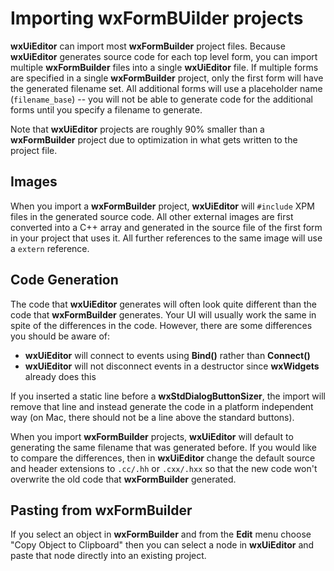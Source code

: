 # Importing wxFormBUilder projects

**wxUiEditor** can import most **wxFormBuilder** project files. Because **wxUiEditor** generates source code for each top level form, you can import multiple **wxFormBuilder** files into a single **wxUiEditor** file. If multiple forms are specified in a single **wxFormBuilder** project, only the first form will have the generated filename set. All additional forms will use a placeholder name (`filename_base`) -- you will not be able to generate code for the additional forms until you specify a filename to generate.

Note that **wxUiEditor** projects are roughly 90% smaller than a **wxFormBuilder** project due to optimization in what gets written to the project file.

## Images

When you import a **wxFormBuilder** project, **wxUiEditor** will `#include` XPM files in the generated source code. All other external images are first converted into a C++ array and generated in the source file of the first form in your project that uses it. All further references to the same image will use a `extern` reference.

## Code Generation

The code that **wxUiEditor** generates will often look quite different than the code that **wxFormBuilder** generates. Your UI will usually work the same in spite of the differences in the code. However, there are some differences you should be aware of:

- **wxUiEditor** will connect to events using **Bind()** rather than **Connect()**
- **wxUiEditor** will not disconnect events in a destructor since **wxWidgets** already does this

If you inserted a static line before a **wxStdDialogButtonSizer**, the import will remove that line and instead generate the code in a platform independent way (on Mac, there should not be a line above the standard buttons).

When you import **wxFormBuilder** projects, **wxUiEditor** will default to generating the same filename that was generated before. If you would like to compare the differences, then in **wxUiEditor** change the default source and header extensions to `.cc/.hh` or `.cxx/.hxx` so that the new code won't overwrite the old code that **wxFormBuilder** generated.

## Pasting from wxFormBuilder

If you select an object in **wxFormBuilder** and from the **Edit** menu choose "Copy Object to Clipboard" then you can select a node in **wxUiEditor** and paste that node directly into an existing project.
